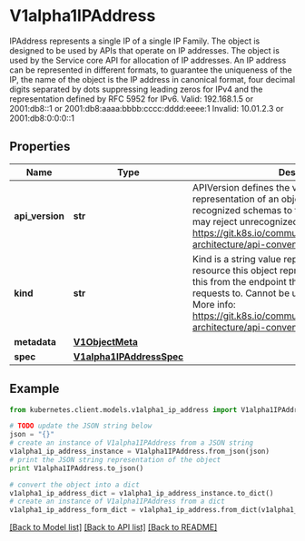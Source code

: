 # V1alpha1IPAddress

IPAddress represents a single IP of a single IP Family. The object is designed to be used by APIs that operate on IP addresses. The object is used by the Service core API for allocation of IP addresses. An IP address can be represented in different formats, to guarantee the uniqueness of the IP, the name of the object is the IP address in canonical format, four decimal digits separated by dots suppressing leading zeros for IPv4 and the representation defined by RFC 5952 for IPv6. Valid: 192.168.1.5 or 2001:db8::1 or 2001:db8:aaaa:bbbb:cccc:dddd:eeee:1 Invalid: 10.01.2.3 or 2001:db8:0:0:0::1

## Properties

Name | Type | Description | Notes
------------ | ------------- | ------------- | -------------
**api_version** | **str** | APIVersion defines the versioned schema of this representation of an object. Servers should convert recognized schemas to the latest internal value, and may reject unrecognized values. More info: https://git.k8s.io/community/contributors/devel/sig-architecture/api-conventions.md#resources | [optional] 
**kind** | **str** | Kind is a string value representing the REST resource this object represents. Servers may infer this from the endpoint the kubernetes.client submits requests to. Cannot be updated. In CamelCase. More info: https://git.k8s.io/community/contributors/devel/sig-architecture/api-conventions.md#types-kinds | [optional] 
**metadata** | [**V1ObjectMeta**](V1ObjectMeta.md) |  | [optional] 
**spec** | [**V1alpha1IPAddressSpec**](V1alpha1IPAddressSpec.md) |  | [optional] 

## Example

```python
from kubernetes.client.models.v1alpha1_ip_address import V1alpha1IPAddress

# TODO update the JSON string below
json = "{}"
# create an instance of V1alpha1IPAddress from a JSON string
v1alpha1_ip_address_instance = V1alpha1IPAddress.from_json(json)
# print the JSON string representation of the object
print V1alpha1IPAddress.to_json()

# convert the object into a dict
v1alpha1_ip_address_dict = v1alpha1_ip_address_instance.to_dict()
# create an instance of V1alpha1IPAddress from a dict
v1alpha1_ip_address_form_dict = v1alpha1_ip_address.from_dict(v1alpha1_ip_address_dict)
```
[[Back to Model list]](../README.md#documentation-for-models) [[Back to API list]](../README.md#documentation-for-api-endpoints) [[Back to README]](../README.md)


